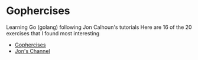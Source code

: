 # Gophercises

Learning Go (golang) following Jon Calhoun's tutorials
Here are 16 of the 20 exercises that I found most interesting
- [Gophercises](https://gophercises.com/)
- [Jon's Channel](https://www.youtube.com/channel/UC4dBqUCzhP0GQz2B-Bbtmig)
